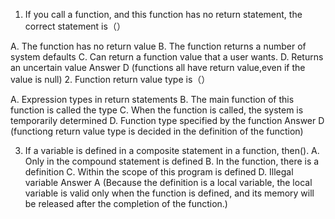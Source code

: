 1. If you call a function, and this function has no return statement, the correct statement is（）

A. The function has no return value
B. The function returns a number of system defaults
C. Can return a function value that a user wants.
D. Returns an uncertain value
Answer D
(functions all have return value,even if the value is null)
2. Function return value type is（）

A. Expression types in return statements
B. The main function of this function is called the type
C. When the function is called, the system is temporarily determined
D. Function type specified by the function
Answer D
(functiong return value type is decided in the definition of the function)

3. If a variable is defined in a composite statement in a function, then().
A. Only in the compound statement is defined
B. In the function, there is a definition
C. Within the scope of this program is defined
D. Illegal variable
Answer A
(Because the definition is a local variable, the local variable is valid only when the function is defined, and its memory will be released after the completion of the function.)